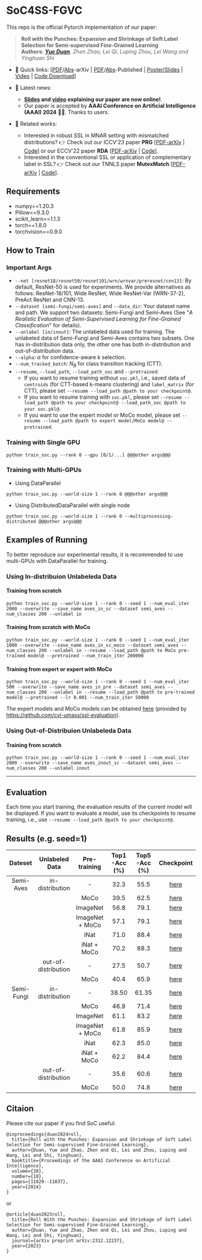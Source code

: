 # SoC4SS-FGVC

This repo is the official Pytorch implementation of our paper:

> **Roll with the Punches: Expansion and Shrinkage of Soft Label Selection for Semi-supervised Fine-Grained Learning**  
> **Authors**: ***[Yue Duan](https://njuyued.github.io/)**, Zhen Zhao, Lei Qi, Luping Zhou, Lei Wang and Yinghuan Shi* 
 
- 🔗 Quick links: [[PDF](https://arxiv.org/pdf/2312.12237)/[Abs](https://arxiv.org/abs/2312.12237)-arXiv | [PDF](https://ojs.aaai.org/index.php/AAAI/article/view/29068/30023)/[Abs](https://ojs.aaai.org/index.php/AAAI/article/view/29068)-Published | [Poster/Slides](https://github.com/NJUyued/Posters-Slides-Videos/tree/master/SoC-AAAI'24) | [Video](https://ojs.aaai.org/index.php/AAAI/article/view/29068/30024) | [Code Download](https://github.com/NJUyued/SoC4SS-FGVC/archive/refs/heads/master.zip)]
 
 - 📰 Latest news:
     - **[Slides](https://github.com/NJUyued/Posters-Slides-Videos/tree/master/SoC-AAAI'24) and [video](https://ojs.aaai.org/index.php/AAAI/article/view/29068/30024) explaining our paper are now online!**.
     - Our paper is accepted by **AAAI Conference on Artificial Intelligence (AAAI) 2024** 🎉🎉. Thanks to users.
 - 📑 Related works:
     - Interested in robust SSL in MNAR setting with mismatched distributions? 👉 Check out our ICCV'23 paper **PRG** [[PDF-arXiv](https://arxiv.org/abs/2308.08872) | [Code](https://github.com/NJUyued/PRG4SSL-MNAR)] or our ECCV'22 paper **RDA** [[PDF-arXiv](https://arxiv.org/pdf/2208.04619) | [Code](https://github.com/NJUyued/RDA4RobustSSL)].
     - Interested in the conventional SSL or application of complementary label in SSL? 👉 Check out our TNNLS paper **MutexMatch** [[PDF-arXiv](https://arxiv.org/pdf/2203.14316) | [Code](https://github.com/NJUyued/MutexMatch4SSL/)].
## Requirements

- numpy==1.20.3
- Pillow==9.3.0
- scikit_learn==1.1.3
- torch==1.8.0
- torchvision==0.9.0


## How to Train
### Important Args
- `--net [resnet18/resnet50/resnet101/wrn/wrnvar/preresnet/cnn13]`: By default, ResNet-50 is used for experiments.  We provide alternatives as follows: ResNet-18/101, Wide ResNet, Wide ResNet-Var (WRN-37-2), PreAct ResNet and CNN-13.
- `--dataset [semi-fungi/semi-aves]` and `--data_dir`: Your dataset name and path. We support two datasets: Semi-Fungi and Semi-Aves (See "*A Realistic Evaluation of Semi-Supervised Learning for Fine-Grained Classification*" for details).
- `--unlabel [in/inout]`: The unlabeled data used for training. The unlabeled data of Semi-Fungi and Semi-Aves contains two subsets. One has in-distribution data only, the other one has both in-distribution and out-of-distribution data.
- `--alpha`: $\alpha$ for confidence-aware k selection.
- `--num_tracked_batch`: $N_{B}$ for class transition tracking (CTT).
- `--resume`, `--load_path`, `--load_path_soc` and `--pretrained`: 
    - If you want to resume training without `soc.pkl`, i.e., saved data of `centroids` (for CTT-based k-means clustering) and `label_matrix` (for CTT), please set `--resume --load_path @path to your checkpoint@`. 
    - If you want to resume training with `soc.pkl`, please set `--resume --load_path @path to your checkpoint@ --load_path_soc @path to your soc.pkl@`. 
    - If you want to use the expert model or MoCo model, please set `--resume --load_path @path to expert model/MoCo model@ --pretrained`.

### Training with Single GPU

```
python train_soc.py --rank 0 --gpu [0/1/...] @@@other args@@@
```
### Training with Multi-GPUs

- Using DataParallel

```
python train_soc.py --world-size 1 --rank 0 @@@other args@@@
```

- Using DistributedDataParallel with single node

```
python train_soc.py --world-size 1 --rank 0 --multiprocessing-distributed @@@other args@@@
```

## Examples of Running

To better reproduce our experimental results, it is recommended to use multi-GPUs with DataParallel for training.

### Using In-distribuion Unlabeleda Data 
#### Training from scratch

```
python train_soc.py --world-size 1 --rank 0 --seed 1 --num_eval_iter 2000 --overwrite --save_name aves_in_sc --dataset semi_aves --num_classes 200 --unlabel in 
```

#### Training from scratch with MoCo

```
python train_soc.py --world-size 1 --rank 0 --seed 1 --num_eval_iter 1000 --overwrite --save_name aves_in_sc_moco --dataset semi_aves --num_classes 200 --unlabel in --resume --load_path @path to MoCo pre-trained model@ --pretrained --num_train_iter 200000
```

#### Training from expert or expert with MoCo

```
python train_soc.py --world-size 1 --rank 0 --seed 1 --num_eval_iter 500 --overwrite --save_name aves_in_pre --dataset semi_aves --num_classes 200 --unlabel in --resume --load_path @path to pre-trained model@ --pretrained --lr 0.001 --num_train_iter 50000
```


The expert models and MoCo models can be obtained [here][ck] (provided by https://github.com/cvl-umass/ssl-evaluation).


### Using Out-of-Distribuion Unlabeleda Data 
#### Training from scratch

```
python train_soc.py --world-size 1 --rank 0 --seed 1 --num_eval_iter 2000 --overwrite --save_name aves_inout_sc --dataset semi_aves --num_classes 200 --unlabel inout 
```

***
## Evaluation
Each time you start training, the evaluation results of the current model will be displayed. If you want to evaluate a model, use its checkpoints to resume training, i.e., use `--resume --load_path @path to your checkpoint@`.

## Results (e.g. seed=1)

| Dateset | Unlabeled Data | Pre-training | Top1-Acc (%)| Top5-Acc (%)| Checkpoint |
| :-----:| :----: | :----: |:----: |:----: |:----: |
|Semi-Aves | in-distribution | - | 32.3 | 55.5 | [here][av-in-sc] |
| | | MoCo | 39.5 | 62.5 | [here][av-in-sc-mc] |
| | | ImageNet | 56.8 | 79.1 | [here][av-in-im] |
| | | ImageNet  + MoCo | 57.1 | 79.1 | [here][av-in-im-mc] |
| | | iNat | 71.0 | 88.4 | [here][av-in-in] |
| | | iNat + MoCo | 70.2 | 88.3 | [here][av-in-in-mc] |
| | out-of-distribution | - | 27.5 | 50.7 | [here][av-inout-sc] |
| |  | MoCo | 40.4 | 65.9 | [here][av-inout-sc-mc] |
|Semi-Fungi | in-distribution | - | 38.50 | 61.35 | [here][fg-in-sc] |
| | | MoCo | 46.9 | 71.4 | [here][fg-in-sc-mc] |
| | | ImageNet | 61.1 | 83.2 | [here][fg-in-im] |
| | | ImageNet  + MoCo | 61.8 | 85.9 | [here][fg-in-im-mc] |
| | | iNat | 62.3 | 85.0 | [here][fg-in-in] |
| | | iNat + MoCo | 62.2 | 84.4 | [here][fg-in-in-mc] |
| | out-of-distribution | - | 35.6 | 60.6 | [here][fg-inout-sc] | 
| |  | MoCo | 50.0 | 74.8 | [here][fg-inout-sc-mc] |

## Citaion
Please cite our paper if you find SoC useful:
```
@inproceedings{duan2024roll,
  title={Roll with the Punches: Expansion and Shrinkage of Soft Label Selection for Semi-supervised Fine-Grained Learning},
  author={Duan, Yue and Zhao, Zhen and Qi, Lei and Zhou, Luping and Wang, Lei and Shi, Yinghuan},
  booktitle={Proceedings of the AAAI Conference on Artificial Intelligence},
  volume={38},
  number={10},
  pages={11829--11837},
  year={2024}
}
```
or
```
@article{duan2023roll,
  title={Roll With the Punches: Expansion and Shrinkage of Soft Label Selection for Semi-supervised Fine-Grained Learning},
  author={Duan, Yue and Zhao, Zhen and Qi, Lei and Zhou, Luping and Wang, Lei and Shi, Yinghuan},
  journal={arXiv preprint arXiv:2312.12237},
  year={2023}
}
```


[av-in-im]: https://drive.google.com/drive/folders/1apctbIN_O9EuD8ZXrr7Diwq-1z0qADBu?usp=share_link
[av-in-im-mc]: https://drive.google.com/drive/folders/1lx-DYwCF1bDdGoy5nUQ_0Kdp6jhwQ_qi?usp=share_link
[av-in-in]: https://drive.google.com/drive/folders/1C4RcpnSmWcwpbSpkAicbcdjx-7Su80Rb?usp=share_link
[av-in-in-mc]: https://drive.google.com/drive/folders/1NC9HCB1sdbPhEd3SeStfrVQEBLTPKc_A?usp=share_link
[av-in-sc]: https://drive.google.com/drive/folders/1ML3WJeH20achx5KxZQYGCVrRNCAfJl0Y?usp=share_link
[av-in-sc-mc]: https://drive.google.com/drive/folders/1dyY-ylLI0op0-MiKFpYhfctTFp5iPUpJ?usp=share_link
[av-inout-sc]: https://drive.google.com/drive/folders/105EDpTelNa7oURIV0TGpHKf2W80M32yN?usp=share_link
[av-inout-sc-mc]: https://drive.google.com/drive/folders/1gy9KSXJ4OX3SKJtf8N9aritxP12atVkJ?usp=share_link
[fg-in-im]: https://drive.google.com/drive/folders/1cn8QTJFJnDhlgR-vDHaJNM5_NaBQsbAB?usp=share_link
[fg-in-im-mc]: https://drive.google.com/drive/folders/1Ug4C9qpTmL_H3760gTt0FfSpGPj6tpuS?usp=share_link
[fg-in-in]: https://drive.google.com/drive/folders/1DygNzUCNc9BFhhK2rmy7JkRoOb-x2SNP?usp=share_link
[fg-in-in-mc]: https://drive.google.com/drive/folders/13kvItyHZqZiL8AAViuU5Y46CpXMfPMSw?usp=share_link
[fg-in-sc]: https://drive.google.com/drive/folders/15s-upb33Uo1_dpF9xLQSkvgu4MAsCBQA?usp=share_link
[fg-in-sc-mc]: https://drive.google.com/drive/folders/1Sk5E9H5J8QaslyIxH2HilUWK8NEmiG-b?usp=share_link
[fg-inout-sc]: https://drive.google.com/drive/folders/1EO8IHoO8TW9YhWKO-3bv9iCj2Mya0hXy?usp=share_link
[fg-inout-sc-mc]: https://drive.google.com/drive/folders/1CW8QwusyAlF2kL6zT94lUgx5AIxgMSQg?usp=share_link
[ck]: http://vis-www.cs.umass.edu/semi-inat-2021/ssl_evaluation/models/
